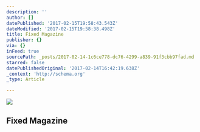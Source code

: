 ```yaml
---
description: ''
author: []
datePublished: '2017-02-15T19:58:43.543Z'
dateModified: '2017-02-15T19:58:38.498Z'
title: Fixed Magazine
publisher: {}
via: {}
inFeed: true
sourcePath: _posts/2017-02-14-1c6ce778-dc76-4299-a839-91f3cbb97fad.md
starred: false
datePublishedOriginal: '2017-02-14T16:42:19.638Z'
_context: 'http://schema.org'
_type: Article

---
```

![](https://the-grid-user-content.s3-us-west-2.amazonaws.com/6f5b66a8-34fe-4e45-8839-b84f22cac4b1.jpg)

## Fixed Magazine